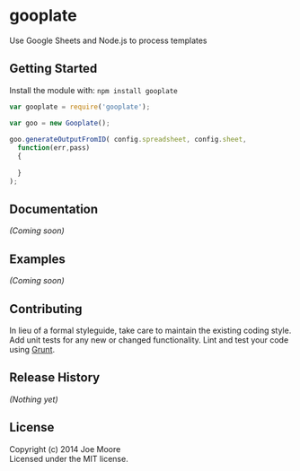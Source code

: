 # gooplate

Use Google Sheets and Node.js to process templates

## Getting Started
Install the module with: `npm install gooplate`

```javascript
var gooplate = require('gooplate');

var goo = new Gooplate();
    
goo.generateOutputFromID( config.spreadsheet, config.sheet,
  function(err,pass)
  {
     
  }
);
```

## Documentation
_(Coming soon)_

## Examples
_(Coming soon)_

## Contributing
In lieu of a formal styleguide, take care to maintain the existing coding style. Add unit tests for any new or changed functionality. Lint and test your code using [Grunt](http://gruntjs.com/).

## Release History
_(Nothing yet)_

## License
Copyright (c) 2014 Joe Moore  
Licensed under the MIT license.

